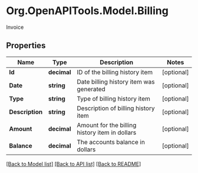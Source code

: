 # Org.OpenAPITools.Model.Billing
Invoice

## Properties

Name | Type | Description | Notes
------------ | ------------- | ------------- | -------------
**Id** | **decimal** | ID of the billing history item | [optional] 
**Date** | **string** | Date billing history item was generated | [optional] 
**Type** | **string** | Type of billing history item | [optional] 
**Description** | **string** | Description of billing history item | [optional] 
**Amount** | **decimal** | Amount for the billing history item in dollars | [optional] 
**Balance** | **decimal** | The accounts balance in dollars | [optional] 

[[Back to Model list]](../README.md#documentation-for-models) [[Back to API list]](../README.md#documentation-for-api-endpoints) [[Back to README]](../README.md)

